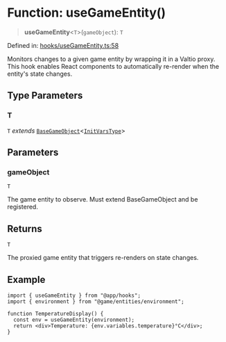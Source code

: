 # Function: useGameEntity()

> **useGameEntity**\<`T`\>(`gameObject`): `T`

Defined in: [hooks/useGameEntity.ts:58](https://github.com/laruss/react-text-game/blob/69d70d1469d5c42a37ce3eebe7e9ba2b0e018eba/packages/core/src/hooks/useGameEntity.ts#L58)

Monitors changes to a given game entity by wrapping it in a Valtio proxy.
This hook enables React components to automatically re-render when the entity's state changes.

## Type Parameters

### T

`T` *extends* [`BaseGameObject`](../classes/BaseGameObject.md)\<[`InitVarsType`](../type-aliases/InitVarsType.md)\>

## Parameters

### gameObject

`T`

The game entity to observe. Must extend BaseGameObject and be registered.

## Returns

`T`

The proxied game entity that triggers re-renders on state changes.

## Example

```tsx
import { useGameEntity } from "@app/hooks";
import { environment } from "@game/entities/environment";

function TemperatureDisplay() {
  const env = useGameEntity(environment);
  return <div>Temperature: {env.variables.temperature}°C</div>;
}
```
